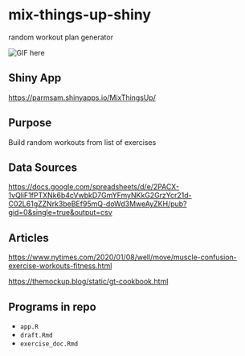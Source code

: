 # mix-things-up-shiny
random workout plan generator

![GIF here](https://media.tenor.com/images/42abec554053fce0d2e384c498f97561/tenor.gif)

## Shiny App
https://parmsam.shinyapps.io/MixThingsUp/
## Purpose
Build random workouts from list of exercises
## Data Sources
https://docs.google.com/spreadsheets/d/e/2PACX-1vQliF1fPTXNk6b4cVwbkD7GmYFmyNKkG2GrzYcr21d-C02L61gZZNrk3beBEf95mQ-doWd3MweAyZKH/pub?gid=0&single=true&output=csv
## Articles
https://www.nytimes.com/2020/01/08/well/move/muscle-confusion-exercise-workouts-fitness.html

https://themockup.blog/static/gt-cookbook.html
## Programs in repo
* `app.R`
* `draft.Rmd`
* `exercise_doc.Rmd`
